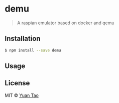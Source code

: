 # demu 
> A raspian emulator based on docker and qemu

## Installation

```sh
$ npm install --save demu
```

## Usage

## License

MIT © [Yuan Tao](https://github.com/taoyuan)


[npm-image]: https://badge.fury.io/js/demu.svg
[npm-url]: https://npmjs.org/package/demu
[travis-image]: https://travis-ci.org/taoyuan/demu.svg?branch=master
[travis-url]: https://travis-ci.org/taoyuan/demu
[daviddm-image]: https://david-dm.org/taoyuan/demu.svg?theme=shields.io
[daviddm-url]: https://david-dm.org/taoyuan/demu
